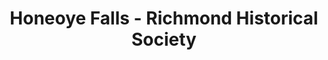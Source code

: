 ---
layout: repo
title: "Honeoye Falls - Richmond Historical Society"
id: 20350
permalink: repos/20350/
---